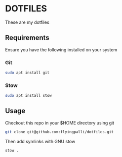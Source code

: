 # DOTFILES

These are my dotfiles

## Requirements

Ensure you have the following installed on your system

### Git
```sh
sudo apt install git
```

### Stow
```sh
sudo apt install stow
```

## Usage

Checkout this repo in your $HOME directory using git
```sh
git clone git@github.com:flyingpalli/dotfiles.git
```

Then add symlinks with GNU stow
```sh
stow .
```
